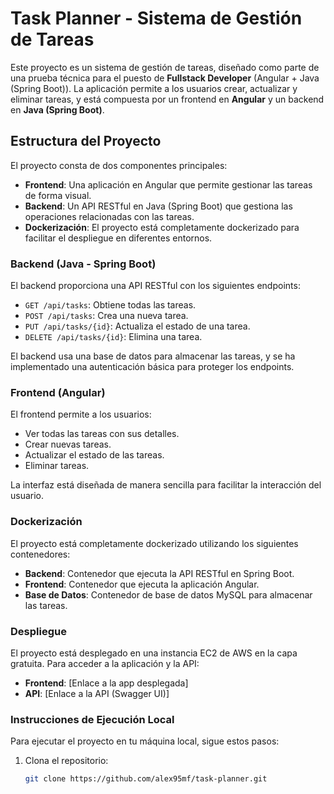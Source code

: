 # Task Planner - Sistema de Gestión de Tareas

Este proyecto es un sistema de gestión de tareas, diseñado como parte de una prueba técnica para el puesto de **Fullstack Developer** (Angular + Java (Spring Boot)). La aplicación permite a los usuarios crear, actualizar y eliminar tareas, y está compuesta por un frontend en **Angular** y un backend en **Java (Spring Boot)**.

## Estructura del Proyecto

El proyecto consta de dos componentes principales:

- **Frontend**: Una aplicación en Angular que permite gestionar las tareas de forma visual.
- **Backend**: Un API RESTful en Java (Spring Boot) que gestiona las operaciones relacionadas con las tareas.
- **Dockerización**: El proyecto está completamente dockerizado para facilitar el despliegue en diferentes entornos.

### Backend (Java - Spring Boot)

El backend proporciona una API RESTful con los siguientes endpoints:

- `GET /api/tasks`: Obtiene todas las tareas.
- `POST /api/tasks`: Crea una nueva tarea.
- `PUT /api/tasks/{id}`: Actualiza el estado de una tarea.
- `DELETE /api/tasks/{id}`: Elimina una tarea.

El backend usa una base de datos para almacenar las tareas, y se ha implementado una autenticación básica para proteger los endpoints.

### Frontend (Angular)

El frontend permite a los usuarios:

- Ver todas las tareas con sus detalles.
- Crear nuevas tareas.
- Actualizar el estado de las tareas.
- Eliminar tareas.

La interfaz está diseñada de manera sencilla para facilitar la interacción del usuario.

### Dockerización

El proyecto está completamente dockerizado utilizando los siguientes contenedores:

- **Backend**: Contenedor que ejecuta la API RESTful en Spring Boot.
- **Frontend**: Contenedor que ejecuta la aplicación Angular.
- **Base de Datos**: Contenedor de base de datos MySQL para almacenar las tareas.

### Despliegue

El proyecto está desplegado en una instancia EC2 de AWS en la capa gratuita. Para acceder a la aplicación y la API:

- **Frontend**: [Enlace a la app desplegada]
- **API**: [Enlace a la API (Swagger UI)]

### Instrucciones de Ejecución Local

Para ejecutar el proyecto en tu máquina local, sigue estos pasos:

1. Clona el repositorio:

   ```bash
   git clone https://github.com/alex95mf/task-planner.git
